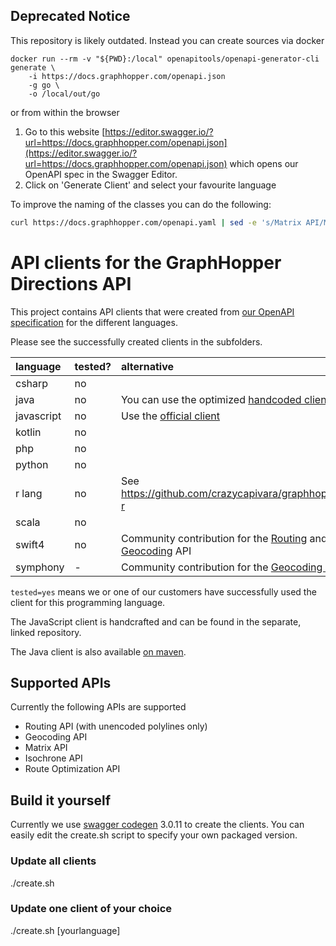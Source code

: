 
## Deprecated Notice

This repository is likely outdated. Instead you can create sources via docker

```
docker run --rm -v "${PWD}:/local" openapitools/openapi-generator-cli generate \
    -i https://docs.graphhopper.com/openapi.json
    -g go \
    -o /local/out/go
```

or from within the browser

 1. Go to this website [https://editor.swagger.io/?url=https://docs.graphhopper.com/openapi.json](https://editor.swagger.io/?url=https://docs.graphhopper.com/openapi.json) which opens our OpenAPI spec in the Swagger Editor.
 2. Click on 'Generate Client' and select your favourite language

To improve the naming of the classes you can do the following:

```bash
curl https://docs.graphhopper.com/openapi.yaml | sed -e 's/Matrix API/Matrix/g' | sed -e 's/Routing API/Routing/g' | sed -e 's/Geocoding API/Geocoding/g' | sed -e 's/Route Optimization API/Route Optimization/g' | sed -e 's/Map Matching API/Map Matching/g' | sed -e 's/Isochrone API/Isochrone/g' > openapi.yaml
```

# API clients for the GraphHopper Directions API

This project contains API clients that were created from [our OpenAPI specification](https://docs.graphhopper.com/openapi.yaml) for the different languages.

Please see the successfully created clients in the subfolders.

language  |  tested?| alternative
:---------|:--------|:------------
csharp    |  no     |
java      |  no     | You can use the optimized [handcoded client](https://github.com/graphhopper/graphhopper/tree/master/client-hc)
javascript|  no     | Use the [official client](https://github.com/graphhopper/directions-api-js-client)
kotlin	  |  no     |
php       |  no     |
python    |  no     |
r lang    |  no     | See https://github.com/crazycapivara/graphhopper-r
scala     |  no     |
swift4    |  no     | Community contribution for the [Routing](https://github.com/rmnblm/GraphHopperRouting) and [Geocoding](https://github.com/rmnblm/GraphHopperGeocoder) API
symphony  |  -      | Community contribution for the [Geocoding API](https://github.com/Andreas-Schoenefeldt/GraphHopperConnectorBundle)


`tested=yes` means we or one of our customers have successfully used the
client for this programming language. 

The JavaScript client is handcrafted and can be found in the separate, linked repository.

The Java client is also available [on maven](http://search.maven.org/#search%7Cga%7C1%7Ca%3A%22directions-api-client%22).


## Supported APIs

Currently the following APIs are supported

 * Routing API (with unencoded polylines only)
 * Geocoding API
 * Matrix API 
 * Isochrone API
 * Route Optimization API

## Build it yourself

Currently we use [swagger codegen](https://github.com/swagger-api/swagger-codegen/)
3.0.11 to create the clients. You can easily edit the create.sh script
to specify your own packaged version.

### Update all clients

./create.sh

### Update one client of your choice

./create.sh [yourlanguage]
